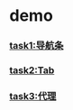 # demo
###  [task1:导航条](https://yytyff.github.io/demo/jQuery/navigation/index.html)
### [task2:Tab](https://yytyff.github.io/demo/jQuery/navigation/tab/index.html)
### [task3:代理](https://yytyff.github.io/demo/jQuery/navigation/agency/index.html)
